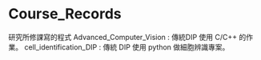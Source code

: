 # Course_Records
研究所修課寫的程式
Advanced_Computer_Vision : 傳統DIP 使用 C/C++ 的作業。
cell_identification_DIP : 傳統 DIP 使用 python 做細胞辨識專案。

